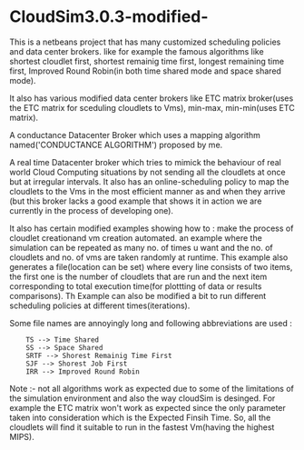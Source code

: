 CloudSim3.0.3-modified-
=======================

This is a netbeans project that has many customized scheduling policies and data center brokers.
like for example the famous algorithms like 
      shortest cloudlet first, 
      shortest remainig time first,
      longest remaining time first,
      Improved Round Robin(in both time shared mode and space shared mode).


It also has various modified data center brokers like 
      ETC matrix broker(uses the ETC matrix for sceduling cloudlets to Vms), 
      min-max, 
      min-min(uses ETC matrix). 
      
A conductance Datacenter Broker which uses a mapping algorithm named('CONDUCTANCE ALGORITHM') proposed by me.

A real time Datacenter broker which tries to mimick the behaviour of real world Cloud Computing situations by not sending all the cloudlets at once but at irregular intervals. It also has an online-scheduling policy to map the cloudlets to the Vms in the most efficient manner as and when they arrive (but this broker lacks a good example that shows it in action we are currently in the process of developing one).


It also has certain modified examples showing how to :
      make the process of cloudlet creationand vm creation automated. 
      an example where the simulation can be repeated as many no. of times u want and the no. of cloudlets and no. of         vms are taken randomly at runtime. This example also generates a file(location can be set) where every line 
      consists of two items, the first one is the number of cloudlets that are run and the next item corresponding to
      total execution time(for plottting of data or results comparisons).
      Th Example can also be modified a bit to run different scheduling policies at different times(iterations).

Some file names are annoyingly long and following abbreviations are used :
      
        TS --> Time Shared
        SS --> Space Shared
        SRTF --> Shorest Remainig Time First
        SJF --> Shorest Job First
        IRR --> Improved Round Robin
        
Note :- not all algorithms work as expected due to some of the limitations of the simulation environment and also the way cloudSim is desinged. For example the ETC matrix won't work as expected since the only parameter taken into consideration which is the Expected Finsih Time. So, all the cloudlets will find it suitable to run in the fastest Vm(having the highest MIPS).
